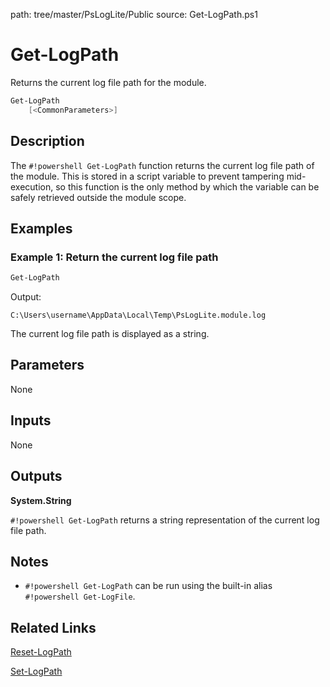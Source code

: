 path: tree/master/PsLogLite/Public
source: Get-LogPath.ps1

# Get-LogPath
Returns the current log file path for the module.

```powershell
Get-LogPath
    [<CommonParameters>]
```

## Description
The `#!powershell Get-LogPath` function returns the current log file path of the module. This is stored in a script variable to prevent tampering mid-execution, so this function is the only method by which the variable can be safely retrieved outside the module scope.

## Examples

### Example 1: Return the current log file path

```powershell
Get-LogPath
```
Output:
```text
C:\Users\username\AppData\Local\Temp\PsLogLite.module.log
```

The current log file path is displayed as a string.

## Parameters

None

## Inputs

None

## Outputs

__System.String__

`#!powershell Get-LogPath` returns a string representation of the current log file path.

## Notes

* `#!powershell Get-LogPath` can be run using the built-in alias `#!powershell Get-LogFile`.

## Related Links

[Reset-LogPath](./Reset-LogPath.md)

[Set-LogPath](./Set-LogPath.md)
